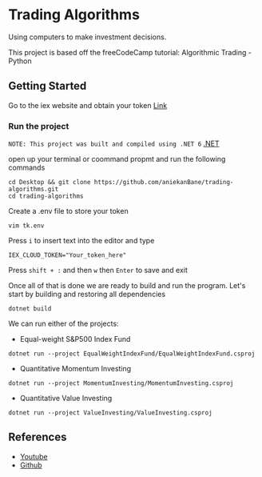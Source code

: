 # Trading Algorithms
Using computers to make investment decisions.

This project is based off the freeCodeCamp tutorial: Algorithmic Trading - Python
## Getting Started
Go to the iex website and obtain your token [Link](https://iexcloud.io/)
### Run the project
`NOTE: This project was built and compiled using .NET 6` [.NET](https://dotnet.microsoft.com/download)

open up your terminal or coommand propmt and run the following commands
```
cd Desktop && git clone https://github.com/aniekanBane/trading-algorithms.git
cd trading-algorithms 
```
Create a .env file to store your token
```
vim tk.env
```
Press `i` to insert text into the editor and type
```
IEX_CLOUD_TOKEN="Your_token_here"
```
Press `shift + :` and then `w` then `Enter` to save and exit

Once all of that is done we are ready to build and run the program. Let's start by building and restoring all dependencies
```
dotnet build
```
We can run either of the projects:
- Equal-weight S&P500 Index Fund
```
dotnet run --project EqualWeightIndexFund/EqualWeightIndexFund.csproj
```
- Quantitative Momentum Investing
```
dotnet run --project MomentumInvesting/MomentumInvesting.csproj
```
- Quantitative Value Investing
```
dotnet run --project ValueInvesting/ValueInvesting.csproj
```
## References
- [Youtube](https://www.youtube.com/watch?v=xfzGZB4HhEE&t=4451s)
- [Github](https://github.com/nickmccullum/algorithmic-trading-python)
